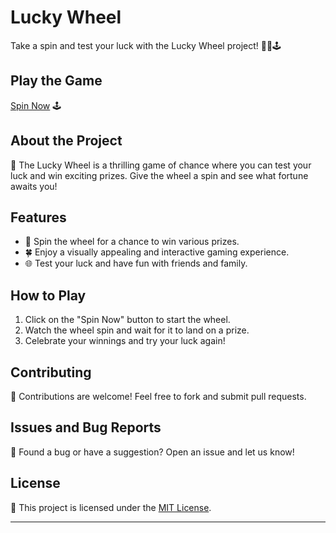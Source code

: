 # Lucky Wheel

Take a spin and test your luck with the Lucky Wheel project! 🎡🍀🕹️

## Play the Game

[Spin Now](https://aryan0-1maurya.github.io/lucky-wheel/) 🕹️

## About the Project

📜 The Lucky Wheel is a thrilling game of chance where you can test your luck and win exciting prizes. Give the wheel a spin and see what fortune awaits you!

## Features

- 🎡 Spin the wheel for a chance to win various prizes.
- 🍀 Enjoy a visually appealing and interactive gaming experience.
- 🌐 Test your luck and have fun with friends and family.

## How to Play

1. Click on the "Spin Now" button to start the wheel.
2. Watch the wheel spin and wait for it to land on a prize.
3. Celebrate your winnings and try your luck again!

## Contributing

🤝 Contributions are welcome! Feel free to fork and submit pull requests.

## Issues and Bug Reports

🐛 Found a bug or have a suggestion? Open an issue and let us know!

## License

📄 This project is licensed under the [MIT License](LICENSE).

---

